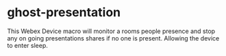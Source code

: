 # ghost-presentation
This Webex Device macro will monitor a rooms people presence and stop any on going presentations shares if no one is present. Allowing the device to enter sleep.
